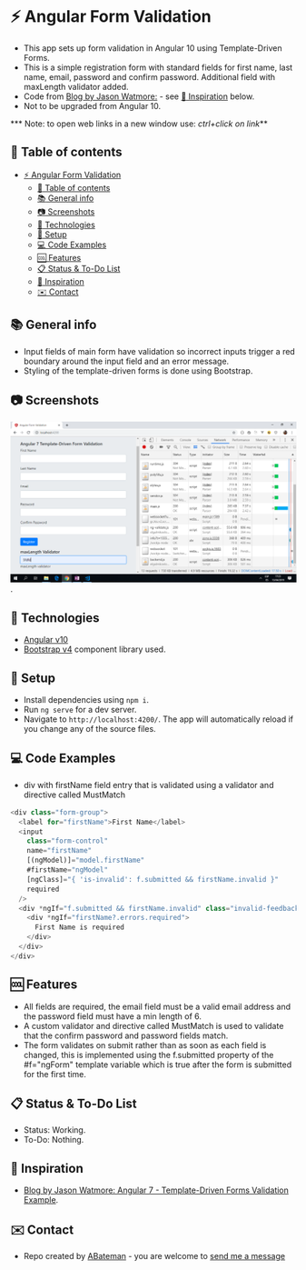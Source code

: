 # :zap: Angular Form Validation

* This app sets up form validation in Angular 10 using Template-Driven Forms.
* This is a simple registration form with standard fields for first name, last name, email, password and confirm password. Additional field with maxLength validator added.
* Code from [Blog by Jason Watmore:](http://jasonwatmore.com/post/2018/11/10/angular-7-template-driven-forms-validation-example) - see [:clap: Inspiration](#clap-inspiration) below.
* Not to be upgraded from Angular 10.

*** Note: to open web links in a new window use: _ctrl+click on link_**

## :page_facing_up: Table of contents

* [:zap: Angular Form Validation](#zap-angular-form-validation)
  * [:page_facing_up: Table of contents](#page_facing_up-table-of-contents)
  * [:books: General info](#books-general-info)
  * [:camera: Screenshots](#camera-screenshots)
  * [:signal_strength: Technologies](#signal_strength-technologies)
  * [:floppy_disk: Setup](#floppy_disk-setup)
  * [:computer: Code Examples](#computer-code-examples)
  * [:cool: Features](#cool-features)
  * [:clipboard: Status & To-Do List](#clipboard-status--to-do-list)
  * [:clap: Inspiration](#clap-inspiration)
  * [:envelope: Contact](#envelope-contact)

## :books: General info

* Input fields of main form have validation so incorrect inputs trigger a red boundary around the input field and an error message.
* Styling of the template-driven forms is done using Bootstrap.

## :camera: Screenshots

![Example screenshot](./img/form-validation.png).

## :signal_strength: Technologies

* [Angular v10](https://angular.io/)
* [Bootstrap v4](https://getbootstrap.com/) component library used.

## :floppy_disk: Setup

* Install dependencies using `npm i`.
* Run `ng serve` for a dev server.
* Navigate to `http://localhost:4200/`. The app will automatically reload if you change any of the source files.

## :computer: Code Examples

* div with firstName field entry that is validated using a validator and directive called MustMatch

```typescript
<div class="form-group">
  <label for="firstName">First Name</label>
  <input
    class="form-control"
    name="firstName"
    [(ngModel)]="model.firstName"
    #firstName="ngModel"
    [ngClass]="{ 'is-invalid': f.submitted && firstName.invalid }"
    required
  />
  <div *ngIf="f.submitted && firstName.invalid" class="invalid-feedback ">
    <div *ngIf="firstName?.errors.required">
      First Name is required
    </div>
  </div>
</div>
```

## :cool: Features

* All fields are required, the email field must be a valid email address and the password field must have a min length of 6.
* A custom validator and directive called MustMatch is used to validate that the confirm password and password fields match.
* The form validates on submit rather than as soon as each field is changed, this is implemented using the f.submitted property of the #f="ngForm" template variable which is true after the form is submitted for the first time.

## :clipboard: Status & To-Do List

* Status: Working.
* To-Do: Nothing.

## :clap: Inspiration

* [Blog by Jason Watmore: Angular 7 - Template-Driven Forms Validation Example](http://jasonwatmore.com/post/2018/11/10/angular-7-template-driven-forms-validation-example).

## :envelope: Contact

* Repo created by [ABateman](https://www.andrewbateman.org) - you are welcome to [send me a message](https://andrewbateman.org/contact)
